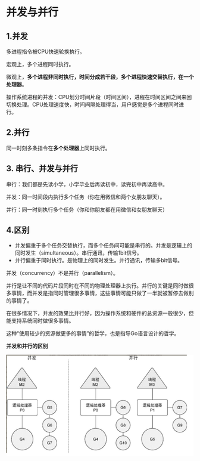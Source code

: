 # 并发与并行



## 1.并发

多进程指令被CPU快速轮换执行。


宏观上，多个进程同时执行。


微观上，**多个进程非同时执行，时间分成若干段，多个进程快速交替执行，在一个处理器**。



操作系统进程的并发：CPU划分时间片段（时间区间），进程在时间区间之间来回切换处理。CPU处理速度快，时间间隔处理得当，用户感觉是多个进程同时进行。





## 2.并行

同一时刻多条指令在**多个处理器**上同时执行。





## 3. 串行、并发与并行

串行：我们都是先读小学，小学毕业后再读初中，读完初中再读高中。

并发：同一时间段内执行多个任务（你在用微信和两个女朋友聊天）。

并行：同一时刻执行多个任务（你和你朋友都在用微信和女朋友聊天）



## 4.区别

- 并发偏重于多个任务交替执行，而多个任务间可能是串行的。并发是逻辑上的同时发生（simultaneous）。串行通讯，传输1bit信号。
- 并行偏重于同时执行。是物理上的同时发生。并行通讯，传输多bit信号。



并发（concurrency）不是并行（parallelism）。

并行是让不同的代码片段同时在不同的物理处理器上执行。并行的关键是同时做很多事情，而并发是指同时管理很多事情，这些事情可能只做了一半就被暂停去做别的事情了。

在很多情况下，并发的效果比并行好，因为操作系统和硬件的总资源一般很少，但能支持系统同时做很多事情。

这种“使用较少的资源做更多的事情”的哲学，也是指导Go语言设计的哲学。



**并发和并行的区别**

![](https://raw.githubusercontent.com/hujianli94/Picgo-atlas/main/img/20230412103633.png)

